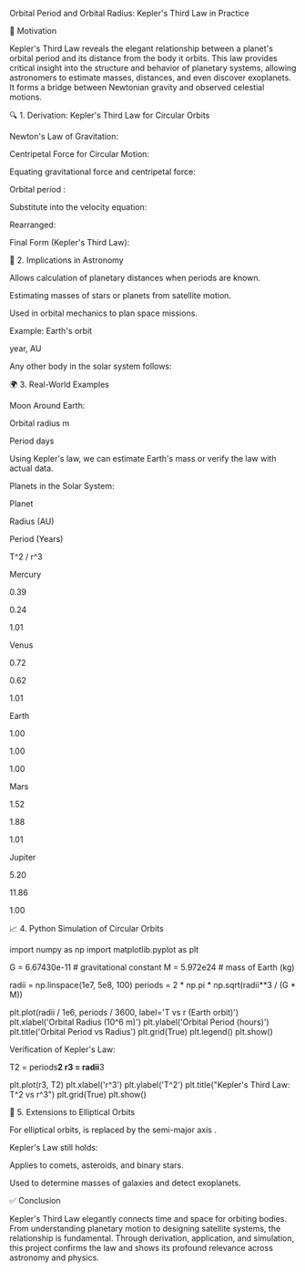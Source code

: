 Orbital Period and Orbital Radius: Kepler's Third Law in Practice

🌌 Motivation

Kepler's Third Law reveals the elegant relationship between a planet's orbital period and its distance from the body it orbits. This law provides critical insight into the structure and behavior of planetary systems, allowing astronomers to estimate masses, distances, and even discover exoplanets. It forms a bridge between Newtonian gravity and observed celestial motions.

🔍 1. Derivation: Kepler's Third Law for Circular Orbits

Newton's Law of Gravitation:



Centripetal Force for Circular Motion:



Equating gravitational force and centripetal force:




Orbital period :



Substitute into the velocity equation:



Rearranged:



Final Form (Kepler's Third Law):



💭 2. Implications in Astronomy

Allows calculation of planetary distances when periods are known.

Estimating masses of stars or planets from satellite motion.

Used in orbital mechanics to plan space missions.

Example: Earth's orbit

 year,  AU

Any other body in the solar system follows: 

🌍 3. Real-World Examples

Moon Around Earth:

Orbital radius  m

Period  days

Using Kepler's law, we can estimate Earth's mass or verify the law with actual data.

Planets in the Solar System:

Planet

Radius (AU)

Period (Years)

T^2 / r^3

Mercury

0.39

0.24

1.01

Venus

0.72

0.62

1.01

Earth

1.00

1.00

1.00

Mars

1.52

1.88

1.01

Jupiter

5.20

11.86

1.00

📈 4. Python Simulation of Circular Orbits

import numpy as np
import matplotlib.pyplot as plt

G = 6.67430e-11   # gravitational constant
M = 5.972e24      # mass of Earth (kg)

radii = np.linspace(1e7, 5e8, 100)
periods = 2 * np.pi * np.sqrt(radii**3 / (G * M))

plt.plot(radii / 1e6, periods / 3600, label='T vs r (Earth orbit)')
plt.xlabel('Orbital Radius (10^6 m)')
plt.ylabel('Orbital Period (hours)')
plt.title('Orbital Period vs Radius')
plt.grid(True)
plt.legend()
plt.show()

Verification of Kepler's Law:

T2 = periods**2
r3 = radii**3

plt.plot(r3, T2)
plt.xlabel('r^3')
plt.ylabel('T^2')
plt.title("Kepler's Third Law: T^2 vs r^3")
plt.grid(True)
plt.show()

🔄 5. Extensions to Elliptical Orbits

For elliptical orbits,  is replaced by the semi-major axis .

Kepler's Law still holds: 

Applies to comets, asteroids, and binary stars.

Used to determine masses of galaxies and detect exoplanets.

✅ Conclusion

Kepler's Third Law elegantly connects time and space for orbiting bodies. From understanding planetary motion to designing satellite systems, the relationship  is fundamental. Through derivation, application, and simulation, this project confirms the law and shows its profound relevance across astronomy and physics.